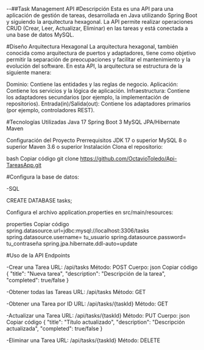 --##Task Management API
#Descripción
Esta es una API para una aplicación de gestión de tareas, desarrollada en Java utilizando Spring Boot y siguiendo la arquitectura hexagonal. La API permite realizar operaciones CRUD (Crear, Leer, Actualizar, Eliminar) en las tareas y está conectada a una base de datos MySQL.

#Diseño
Arquitectura Hexagonal
La arquitectura hexagonal, también conocida como arquitectura de puertos y adaptadores, tiene como objetivo permitir la separación de preocupaciones y facilitar el mantenimiento y la evolución del software. En esta API, la arquitectura se estructura de la siguiente manera:

Dominio: Contiene las entidades y las reglas de negocio.
Aplicación: Contiene los servicios y la lógica de aplicación.
Infraestructura: Contiene los adaptadores secundarios (por ejemplo, la implementación de repositorios).
Entrada(in)/Salida(out): Contiene los adaptadores primarios (por ejemplo, controladores REST).

#Tecnologías Utilizadas
Java 17
Spring Boot 3
MySQL
JPA/Hibernate
Maven

Configuración del Proyecto
Prerrequisitos
JDK 17 o superior
MySQL 8 o superior
Maven 3.6 o superior
Instalación
Clona el repositorio:

bash
Copiar código
git clone https://github.com/OctavioToledo/Api-TareasApp.git

#Configura la base de datos:

-SQL

CREATE DATABASE tasks;

Configura el archivo application.properties en src/main/resources:

properties
Copiar código
spring.datasource.url=jdbc:mysql://localhost:3306/tasks
spring.datasource.username= tu_usuario
spring.datasource.password= tu_contraseña
spring.jpa.hibernate.ddl-auto=update


#Uso de la API
Endpoints

-Crear una Tarea
URL: /api/tasks
Método: POST
Cuerpo:
json
Copiar código
{
  "title": "Nueva tarea",
  "description": "Descripción de la tarea",
  "completed": true/false
}

-Obtener todas las Tareas
URL: /api/tasks
Método: GET

-Obtener una Tarea por ID
URL: /api/tasks/{taskId}
Método: GET

-Actualizar una Tarea
URL: /api/tasks/{taskId}
Método: PUT
Cuerpo:
json
Copiar código
{
  "title": "Título actualizado",
  "description": "Descripción actualizada",
  "completed": true/false
}

-Eliminar una Tarea
URL: /api/tasks/{taskId}
Método: DELETE
